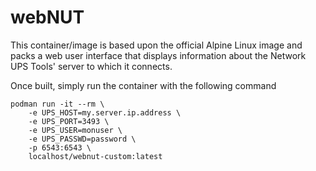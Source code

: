 # webNUT
This container/image is based upon the official Alpine Linux image and packs a web user interface that displays information about the Network UPS Tools' server to which it connects.

Once built, simply run the container with the following command

```
podman run -it --rm \
    -e UPS_HOST=my.server.ip.address \
    -e UPS_PORT=3493 \
    -e UPS_USER=monuser \
    -e UPS_PASSWD=password \
    -p 6543:6543 \
    localhost/webnut-custom:latest
```